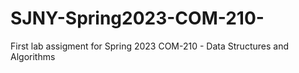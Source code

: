# SJNY-Spring2023-COM-210-
First lab assigment for Spring 2023 COM-210 - Data Structures and Algorithms
